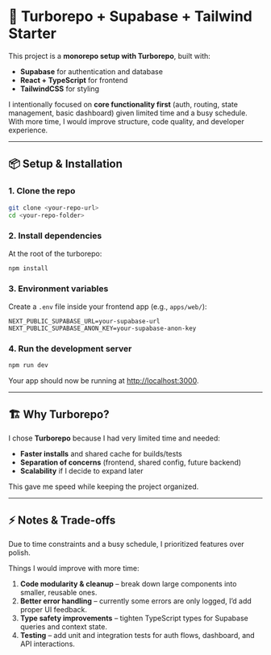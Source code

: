 # 🚀 Turborepo + Supabase + Tailwind Starter  

This project is a **monorepo setup with Turborepo**, built with:  
- **Supabase** for authentication and database  
- **React + TypeScript** for frontend  
- **TailwindCSS** for styling  

I intentionally focused on **core functionality first** (auth, routing, state management, basic dashboard) given limited time and a busy schedule. With more time, I would improve structure, code quality, and developer experience.  

---

## 📦 Setup & Installation  

### 1. Clone the repo  
```bash
git clone <your-repo-url>
cd <your-repo-folder>
```

### 2. Install dependencies  
At the root of the turborepo:  
```bash
npm install
```

### 3. Environment variables  
Create a `.env` file inside your frontend app (e.g., `apps/web/`):  
```env
NEXT_PUBLIC_SUPABASE_URL=your-supabase-url
NEXT_PUBLIC_SUPABASE_ANON_KEY=your-supabase-anon-key
```

### 4. Run the development server  
```bash
npm run dev
```

Your app should now be running at [http://localhost:3000](http://localhost:3000).  

---

## 🏗 Why Turborepo?  
I chose **Turborepo** because I had very limited time and needed:  
- **Faster installs** and shared cache for builds/tests  
- **Separation of concerns** (frontend, shared config, future backend)  
- **Scalability** if I decide to expand later  

This gave me speed while keeping the project organized.  

---

## ⚡ Notes & Trade-offs  
Due to time constraints and a busy schedule, I prioritized features over polish.  

Things I would improve with more time:  
1. **Code modularity & cleanup** – break down large components into smaller, reusable ones.  
2. **Better error handling** – currently some errors are only logged, I’d add proper UI feedback.  
3. **Type safety improvements** – tighten TypeScript types for Supabase queries and context state.  
4. **Testing** – add unit and integration tests for auth flows, dashboard, and API interactions.  
